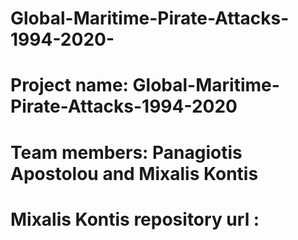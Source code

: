 # Global-Maritime-Pirate-Attacks-1994-2020-
# Project name: Global-Maritime-Pirate-Attacks-1994-2020
# Team members: Panagiotis Apostolou and Mixalis Kontis
# Mixalis Kontis repository url : 